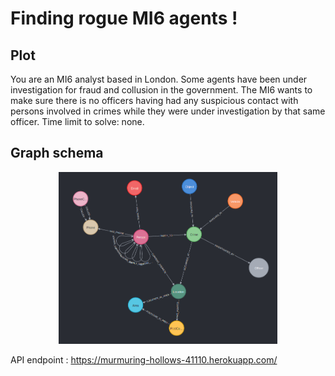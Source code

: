 # Finding rogue MI6 agents !

## Plot

You are an MI6 analyst based in London. Some agents have been under investigation for fraud and collusion in the government. The MI6 wants to make sure there is no officers having had any suspicious contact with persons involved in crimes while they were under investigation by that same officer. Time limit to solve: none.

## Graph schema

<p align="center">
<img src="public/schema.png" alt="schema" width="350">
</p>

API endpoint : https://murmuring-hollows-41110.herokuapp.com/
